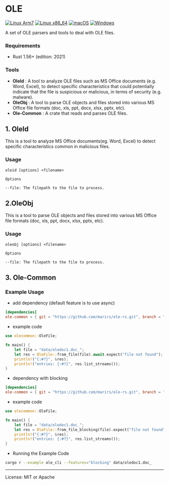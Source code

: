 # OLE
[![Linux Arm7](https://github.com/marirs/ole-rs/actions/workflows/linux_arm.yml/badge.svg)](https://github.com/marirs/ole-rs/actions/workflows/linux_arm.yml)
[![Linux x86_64](https://github.com/marirs/ole-rs/actions/workflows/linux_x86_64.yml/badge.svg)](https://github.com/marirs/ole-rs/actions/workflows/linux_x86_64.yml)
[![macOS](https://github.com/marirs/ole-rs/actions/workflows/macos.yml/badge.svg)](https://github.com/marirs/ole-rs/actions/workflows/macos.yml)
[![Windows](https://github.com/marirs/ole-rs/actions/workflows/windows.yml/badge.svg)](https://github.com/marirs/ole-rs/actions/workflows/windows.yml)

A set of OLE parsers and tools to deal with OLE files.

### Requirements

- Rust 1.56+ (edition: 2021)

### Tools
- **OleId** : A tool to analyze OLE files such as MS Office documents (e.g. Word,
  Excel), to detect specific characteristics that could potentially indicate that
  the file is suspicious or malicious, in terms of security (e.g. malware).
- **OleObj** : A tool to parse OLE objects and files stored into various MS Office file formats (doc, xls, ppt, docx, xlsx, pptx, etc).
- **Ole-Common** : A crate that reads and parses OLE files.
## 1. OleId
This is a tool to analyze MS Office documents(eg. Word, Excel) to detect specific characteristics common in malicious files.
### Usage
```
oleid [options] <filename> 

Options

--file: The filepath to the file to process.
```

## 2.OleObj
This is a tool to parse OLE objects and files stored into various MS Office file formats (doc, xls, ppt, docx, xlsx, pptx, etc).
### Usage
```
oleobj [options] <filename> 

Options

--file: The filepath to the file to process.
```

## 3. Ole-Common
### Example Usage

- add dependency (default feature is to use async)
```toml
[dependencies]
ole-common = { git = "https://github.com/marirs/ole-rs.git", branch = "master" }
```
- example code
```rust
use olecommon::OleFile;

fn main() {
    let file = "data/oledoc1.doc_";
    let res = OleFile::from_file(file).await.expect("file not found");
    println!("{:#?}", &res);
    println!("entries: {:#?}", res.list_streams());
}
```

- dependency with blocking
```toml
[dependencies]
ole-common = { git = "https://github.com/marirs/ole-rs.git", branch = "master", default-features = false, features = ["blocking"] }
```

- example code
```rust
use olecommon::OleFile;

fn main() {
    let file = "data/oledoc1.doc_";
    let res = OleFile::from_file_blocking(file).expect("file not found");
    println!("{:#?}", &res);
    println!("entries: {:#?}", res.list_streams());
}
```

- Running the Example Code
```bash
cargo r --example ole_cli --features="blocking" data/oledoc1.doc_
```

---
License: MIT or Apache